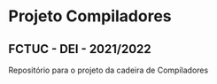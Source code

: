 # Projeto Compiladores
## FCTUC - DEI - 2021/2022

Repositório para o projeto da cadeira de Compiladores
